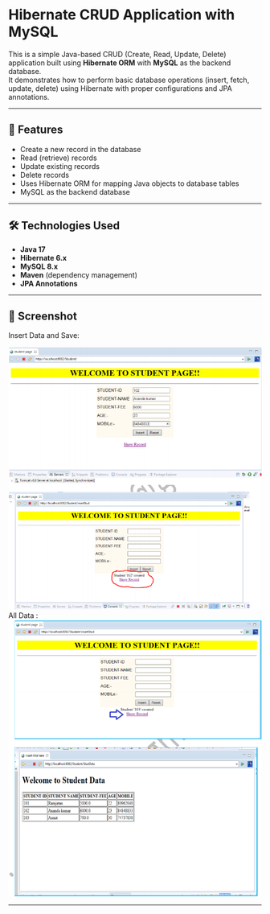 # Hibernate CRUD Application with MySQL

This is a simple Java-based CRUD (Create, Read, Update, Delete) application built using **Hibernate ORM** with **MySQL** as the backend database.  
It demonstrates how to perform basic database operations (insert, fetch, update, delete) using Hibernate with proper configurations and JPA annotations.

---

## 📌 Features
- Create a new record in the database
- Read (retrieve) records
- Update existing records
- Delete records
- Uses Hibernate ORM for mapping Java objects to database tables
- MySQL as the backend database

---

## 🛠️ Technologies Used
- **Java 17**
- **Hibernate 6.x**
- **MySQL 8.x**
- **Maven** (dependency management)
- **JPA Annotations**

---
## 📸 Screenshot
Insert Data and Save:

![Hibernate CRUD Output](src/main/webapp/images/student.png)
All Data :
![Hibernate CRUD Output](src/main/webapp/images/studentall.png)

---


